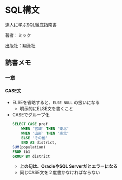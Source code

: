 # SQL構文

達人に学ぶSQL徹底指南書

著者：ミック

出版社：翔泳社

## 読書メモ

### 一章

#### CASE文
- ELSEを省略すると、`ELSE NULL` の扱いになる
    - 明示的にELSE文を書くこと
- CASEでグループ化
    ```sql
    SELECT CASE pref
        WHEN '宮城' THEN '東北'
        WHEN '山形' THEN '東北'
        ELSE 'その他'
        END AS district,
    SUM(population)
    FROM tb1
    GROUP BY district
    ```
    - **上の句は、OracleやSQL Serverだとエラーになる**
    - 同じCASE文を２度書かなければならない

